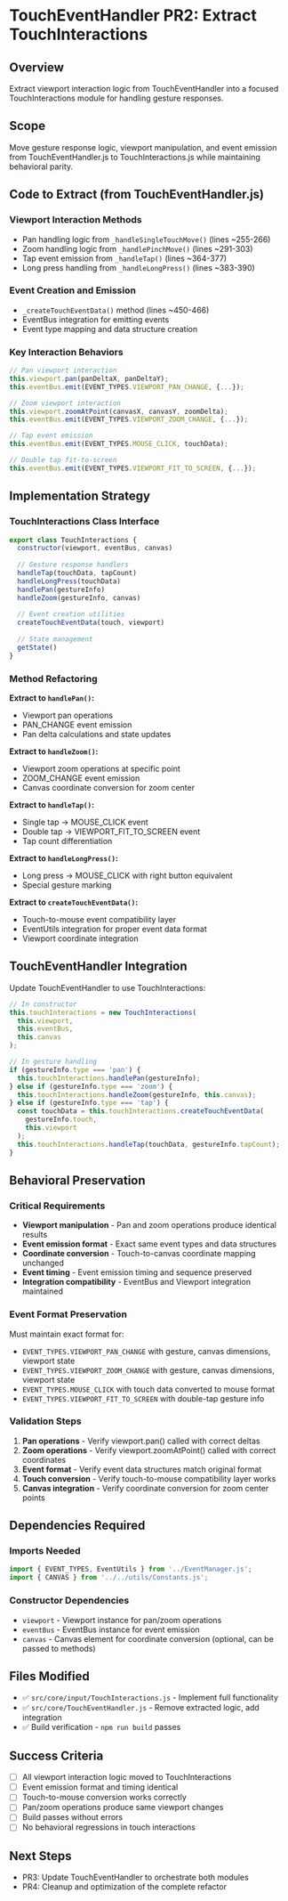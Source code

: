 # TouchEventHandler PR2: Extract TouchInteractions

## Overview
Extract viewport interaction logic from TouchEventHandler into a focused TouchInteractions module for handling gesture responses.

## Scope
Move gesture response logic, viewport manipulation, and event emission from TouchEventHandler.js to TouchInteractions.js while maintaining behavioral parity.

## Code to Extract (from TouchEventHandler.js)

### Viewport Interaction Methods
- Pan handling logic from `_handleSingleTouchMove()` (lines ~255-266)
- Zoom handling logic from `_handlePinchMove()` (lines ~291-303) 
- Tap event emission from `_handleTap()` (lines ~364-377)
- Long press handling from `_handleLongPress()` (lines ~383-390)

### Event Creation and Emission
- `_createTouchEventData()` method (lines ~450-466)
- EventBus integration for emitting events
- Event type mapping and data structure creation

### Key Interaction Behaviors
```javascript
// Pan viewport interaction
this.viewport.pan(panDeltaX, panDeltaY);
this.eventBus.emit(EVENT_TYPES.VIEWPORT_PAN_CHANGE, {...});

// Zoom viewport interaction  
this.viewport.zoomAtPoint(canvasX, canvasY, zoomDelta);
this.eventBus.emit(EVENT_TYPES.VIEWPORT_ZOOM_CHANGE, {...});

// Tap event emission
this.eventBus.emit(EVENT_TYPES.MOUSE_CLICK, touchData);

// Double tap fit-to-screen
this.eventBus.emit(EVENT_TYPES.VIEWPORT_FIT_TO_SCREEN, {...});
```

## Implementation Strategy

### TouchInteractions Class Interface
```javascript
export class TouchInteractions {
  constructor(viewport, eventBus, canvas)
  
  // Gesture response handlers
  handleTap(touchData, tapCount)
  handleLongPress(touchData)  
  handlePan(gestureInfo)
  handleZoom(gestureInfo, canvas)
  
  // Event creation utilities
  createTouchEventData(touch, viewport)
  
  // State management
  getState()
}
```

### Method Refactoring

**Extract to `handlePan()`:**
- Viewport pan operations 
- PAN_CHANGE event emission
- Pan delta calculations and state updates

**Extract to `handleZoom()`:**
- Viewport zoom operations at specific point
- ZOOM_CHANGE event emission  
- Canvas coordinate conversion for zoom center

**Extract to `handleTap()`:**
- Single tap → MOUSE_CLICK event
- Double tap → VIEWPORT_FIT_TO_SCREEN event
- Tap count differentiation

**Extract to `handleLongPress()`:**
- Long press → MOUSE_CLICK with right button equivalent
- Special gesture marking

**Extract to `createTouchEventData()`:**
- Touch-to-mouse event compatibility layer
- EventUtils integration for proper event data format
- Viewport coordinate integration

## TouchEventHandler Integration

Update TouchEventHandler to use TouchInteractions:

```javascript
// In constructor
this.touchInteractions = new TouchInteractions(
  this.viewport, 
  this.eventBus, 
  this.canvas
);

// In gesture handling
if (gestureInfo.type === 'pan') {
  this.touchInteractions.handlePan(gestureInfo);
} else if (gestureInfo.type === 'zoom') {
  this.touchInteractions.handleZoom(gestureInfo, this.canvas);
} else if (gestureInfo.type === 'tap') {
  const touchData = this.touchInteractions.createTouchEventData(
    gestureInfo.touch, 
    this.viewport
  );
  this.touchInteractions.handleTap(touchData, gestureInfo.tapCount);
}
```

## Behavioral Preservation

### Critical Requirements
- **Viewport manipulation** - Pan and zoom operations produce identical results
- **Event emission format** - Exact same event types and data structures 
- **Coordinate conversion** - Touch-to-canvas coordinate mapping unchanged
- **Event timing** - Event emission timing and sequence preserved
- **Integration compatibility** - EventBus and Viewport integration maintained

### Event Format Preservation
Must maintain exact format for:
- `EVENT_TYPES.VIEWPORT_PAN_CHANGE` with gesture, canvas dimensions, viewport state
- `EVENT_TYPES.VIEWPORT_ZOOM_CHANGE` with gesture, canvas dimensions, viewport state  
- `EVENT_TYPES.MOUSE_CLICK` with touch data converted to mouse format
- `EVENT_TYPES.VIEWPORT_FIT_TO_SCREEN` with double-tap gesture info

### Validation Steps
1. **Pan operations** - Verify viewport.pan() called with correct deltas
2. **Zoom operations** - Verify viewport.zoomAtPoint() called with correct coordinates
3. **Event format** - Verify event data structures match original format
4. **Touch conversion** - Verify touch-to-mouse compatibility layer works
5. **Canvas integration** - Verify coordinate conversion for zoom center points

## Dependencies Required

### Imports Needed
```javascript
import { EVENT_TYPES, EventUtils } from '../EventManager.js';
import { CANVAS } from '../../utils/Constants.js';
```

### Constructor Dependencies
- `viewport` - Viewport instance for pan/zoom operations
- `eventBus` - EventBus instance for event emission  
- `canvas` - Canvas element for coordinate conversion (optional, can be passed to methods)

## Files Modified
- ✅ `src/core/input/TouchInteractions.js` - Implement full functionality
- ✅ `src/core/TouchEventHandler.js` - Remove extracted logic, add integration
- ✅ Build verification - `npm run build` passes

## Success Criteria
- [ ] All viewport interaction logic moved to TouchInteractions
- [ ] Event emission format and timing identical
- [ ] Touch-to-mouse conversion works correctly
- [ ] Pan/zoom operations produce same viewport changes
- [ ] Build passes without errors
- [ ] No behavioral regressions in touch interactions

## Next Steps
- PR3: Update TouchEventHandler to orchestrate both modules
- PR4: Cleanup and optimization of the complete refactor